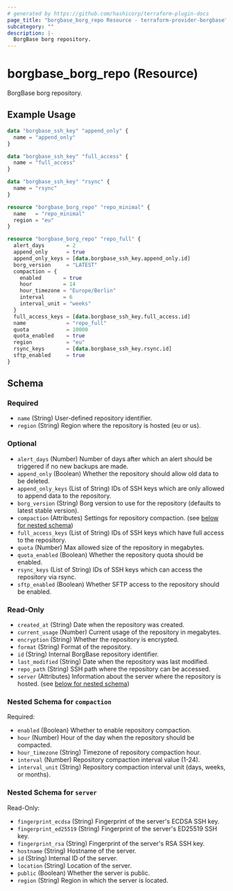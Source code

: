 ```yaml
---
# generated by https://github.com/hashicorp/terraform-plugin-docs
page_title: "borgbase_borg_repo Resource - terraform-provider-borgbase"
subcategory: ""
description: |-
  BorgBase borg repository.
---
```


# borgbase_borg_repo (Resource)

BorgBase borg repository.

## Example Usage

```terraform
data "borgbase_ssh_key" "append_only" {
  name = "append_only"
}

data "borgbase_ssh_key" "full_access" {
  name = "full_access"
}

data "borgbase_ssh_key" "rsync" {
  name = "rsync"
}

resource "borgbase_borg_repo" "repo_minimal" {
  name   = "repo_minimal"
  region = "eu"
}

resource "borgbase_borg_repo" "repo_full" {
  alert_days       = 2
  append_only      = true
  append_only_keys = [data.borgbase_ssh_key.append_only.id]
  borg_version     = "LATEST"
  compaction = {
    enabled       = true
    hour          = 14
    hour_timezone = "Europe/Berlin"
    interval      = 6
    interval_unit = "weeks"
  }
  full_access_keys = [data.borgbase_ssh_key.full_access.id]
  name             = "repo_full"
  quota            = 10000
  quota_enabled    = true
  region           = "eu"
  rsync_keys       = [data.borgbase_ssh_key.rsync.id]
  sftp_enabled     = true
}
```

<!-- schema generated by tfplugindocs -->
## Schema

### Required

- `name` (String) User-defined repository identifier.
- `region` (String) Region where the repository is hosted (eu or us).

### Optional

- `alert_days` (Number) Number of days after which an alert should be triggered if no new backups are made.
- `append_only` (Boolean) Whether the repository should allow old data to be deleted.
- `append_only_keys` (List of String) IDs of SSH keys which are only allowed to append data to the repository.
- `borg_version` (String) Borg version to use for the repository (defaults to latest stable version).
- `compaction` (Attributes) Settings for repository compaction. (see [below for nested schema](#nestedatt--compaction))
- `full_access_keys` (List of String) IDs of SSH keys which have full access to the repository.
- `quota` (Number) Max allowed size of the repository in megabytes.
- `quota_enabled` (Boolean) Whether the repository quota should be enabled.
- `rsync_keys` (List of String) IDs of SSH keys which can access the repository via rsync.
- `sftp_enabled` (Boolean) Whether SFTP access to the repository should be enabled.

### Read-Only

- `created_at` (String) Date when the repository was created.
- `current_usage` (Number) Current usage of the repository in megabytes.
- `encryption` (String) Whether the repository is encrypted.
- `format` (String) Format of the repository.
- `id` (String) Internal BorgBase repository identifier.
- `last_modified` (String) Date when the repository was last modified.
- `repo_path` (String) SSH path where the repository can be accessed.
- `server` (Attributes) Information about the server where the repository is hosted. (see [below for nested schema](#nestedatt--server))

<a id="nestedatt--compaction"></a>
### Nested Schema for `compaction`

Required:

- `enabled` (Boolean) Whether to enable repository compaction.
- `hour` (Number) Hour of the day when the repository should be compacted.
- `hour_timezone` (String) Timezone of repository compaction hour.
- `interval` (Number) Repository compaction interval value (1-24).
- `interval_unit` (String) Repository compaction interval unit (days, weeks, or months).


<a id="nestedatt--server"></a>
### Nested Schema for `server`

Read-Only:

- `fingerprint_ecdsa` (String) Fingerprint of the server's ECDSA SSH key.
- `fingerprint_ed25519` (String) Fingerprint of the server's ED25519 SSH key.
- `fingerprint_rsa` (String) Fingerprint of the server's RSA SSH key.
- `hostname` (String) Hostname of the server.
- `id` (String) Internal ID of the server.
- `location` (String) Location of the server.
- `public` (Boolean) Whether the server is public.
- `region` (String) Region in which the server is located.


